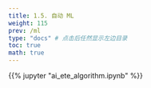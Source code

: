 ```yaml
---
title: 1.5. 自动 ML
weight: 115
prev: /ml
type: "docs" # 点击后任然显示左边目录
toc: true
math: true
---
```


{{% jupyter "ai_ete_algorithm.ipynb" %}}
